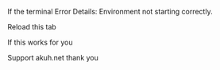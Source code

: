 If the terminal Error Details: Environment not starting correctly.

Reload this tab

If this works for you

Support akuh.net thank you
